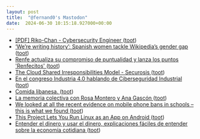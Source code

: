 ```yaml
---
layout: post
title:  "@fernand0's Mastodon"
date:  2024-06-30 10:15:18.927000+00:00
---
```

*  [[PDF] Riko-Chan - Cybersecurity Engineer   ](https://ieeewie.wpenginepowered.com/wp-content/uploads/Riko-chan-Cybersecurity-Engineer.pdf) ([toot](https://mastodon.social/@fernand0/112705045718197510))
*  [‘We’re writing history’: Spanish women tackle Wikipedia’s gender gap ](https://www.theguardian.com/technology/article/2024/jun/12/spain-women-tackle-wikipedia-gender-gap-wikiesfer) ([toot](https://mastodon.social/@fernand0/112704868500540601))
*  [Renfe actualiza su compromiso de puntualidad y lanza los puntos 'Renfecitos' ](https://www.europapress.es/economia/transportes-00343/noticia-renfe-actualiza-compromiso-puntualidad-lanza-puntos-renfecitos-20240612171609.htm) ([toot](https://mastodon.social/@fernand0/112704587622210203))
*  [The Cloud Shared Irresponsibilities Model - Securosis ](https://securosis.com/cloud/the-cloud-shared-irresponsibilities-model) ([toot](https://mastodon.social/@fernand0/112702932813843311))
*  [En el congreso Industria 4.0 hablando de Ciberseguridad Industrial ](http://fernand0.github.io//congreso-industria-40) ([toot](https://mastodon.social/@fernand0/112701164737250401))
*  [Comida libanesa. ](https://avecesunafoto.wordpress.com/2024/06/29/comida-libanesa) ([toot](https://mastodon.social/@fernand0/112701066369545822))
*  [La memoria colectiva con Rosa Montero y Ana Gascón ](https://www.cartv.es/aragonradio/podcast/emision/la-memoria-colectiva-con-rosa-montero-y-ana-gasto) ([toot](https://mastodon.social/@fernand0/112701030315935102))
*  [We looked at all the recent evidence on mobile phone bans in schools – this is what we found ](https://blogs.lse.ac.uk/parenting4digitalfuture/2024/04/10/phone-bans) ([toot](https://mastodon.social/@fernand0/112700797698633894))
*  [This Project Lets You Run Linux as an App on Android ](https://news.itsfoss.com/lindroid) ([toot](https://mastodon.social/@fernand0/112700687092099723))
*  [Entender el dinero y usar el dinero, explicaciones fáciles de entender sobre la economía cotidiana ](https://www.microsiervos.com/archivo/economia/entender-dinero-explicaciones-faciles-economia-cotidiana.htm) ([toot](https://mastodon.social/@fernand0/112700435033393841))
